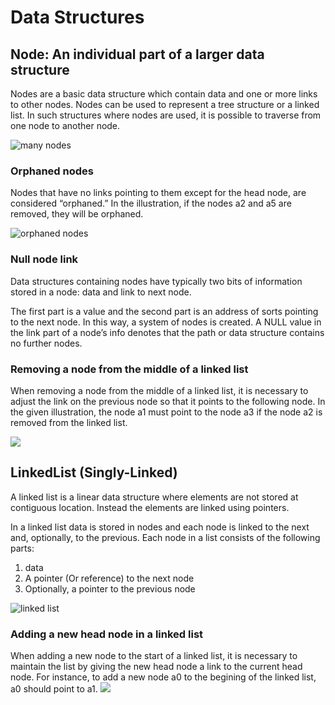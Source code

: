 # Data Structures

## Node: An individual part of a larger data structure
Nodes are a basic data structure which contain data and one or more links to other nodes. Nodes can be used to represent a tree structure or a linked list. In such structures where nodes are used, it is possible to traverse from one node to another node.

![many nodes](https://content.codecademy.com/practice/art-for-practice/many-nodes.png)

### Orphaned nodes
Nodes that have no links pointing to them except for the head node, are considered “orphaned.” In the illustration, if the nodes a2 and a5 are removed, they will be orphaned.

![orphaned nodes](https://content.codecademy.com/practice/art-for-practice/orphaned_nodes.png)

### Null node link
Data structures containing nodes have typically two bits of information stored in a node: data and link to next node.

The first part is a value and the second part is an address of sorts pointing to the next node. In this way, a system of nodes is created. A NULL value in the link part of a node’s info denotes that the path or data structure contains no further nodes.

### Removing a node from the middle of a linked list
When removing a node from the middle of a linked list, it is necessary to adjust the link on the previous node so that it points to the following node. In the given illustration, the node a1 must point to the node a3 if the node a2 is removed from the linked list.

![](https://content.codecademy.com/practice/art-for-practice/removing_a_node.png)

## LinkedList (Singly-Linked)
A linked list is a linear data structure where elements are not stored at contiguous location. Instead the elements are linked using pointers.

In a linked list data is stored in nodes and each node is linked to the next and, optionally, to the previous. Each node in a list consists of the following parts:

1. data 
1. A pointer (Or reference) to the next node 
1. Optionally, a pointer to the previous node

![linked list](https://www.geeksforgeeks.org/wp-content/uploads/gq/2013/03/Linkedlist.png)

### Adding a new head node in a linked list
When adding a new node to the start of a linked list, it is necessary to maintain the list by giving the new head node a link to the current head node. For instance, to add a new node a0 to the begining of the linked list, a0 should point to a1.
![](https://content.codecademy.com/practice/art-for-practice/new_head_node.png)